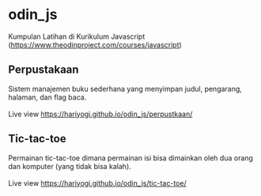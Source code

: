 # odin_js
Kumpulan Latihan di Kurikulum Javascript (https://www.theodinproject.com/courses/javascript)

## Perpustakaan
Sistem manajemen buku sederhana yang menyimpan judul, pengarang, halaman, dan flag baca.
<br><br> Live view https://hariyogi.github.io/odin_js/perpustkaan/

## Tic-tac-toe
Permainan tic-tac-toe dimana permainan isi bisa dimainkan oleh dua orang dan komputer (yang tidak bisa kalah).
<br><br> Live view https://hariyogi.github.io/odin_js/tic-tac-toe/
